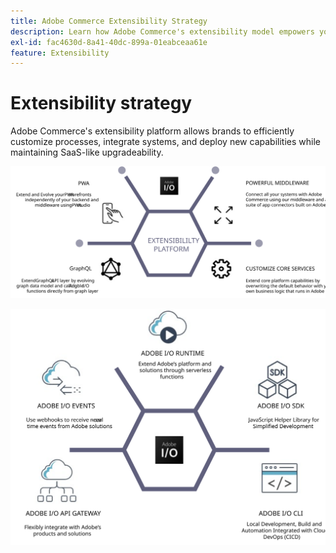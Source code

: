 ```yaml
---
title: Adobe Commerce Extensibility Strategy
description: Learn how Adobe Commerce's extensibility model empowers you to customize your implementation.
exl-id: fac4630d-8a41-40dc-899a-01eabceaa61e
feature: Extensibility
---
```

# Extensibility strategy

Adobe Commerce's extensibility platform allows brands to efficiently customize processes, integrate systems, and deploy new capabilities while maintaining SaaS-like upgradeability.

![Adobe Commerce extensibility strategy diagram](../../assets/playbooks/extensibility-strategy-1.svg)

![Adobe Commerce extensibility strategy diagram](../../assets/playbooks/extensibility-strategy-2.svg)
